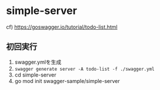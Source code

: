 # simple-server
cf) https://goswagger.io/tutorial/todo-list.html

## 初回実行
1. swagger.ymlを生成
2. `swagger generate server -A todo-list -f ./swagger.yml`
3. cd simple-server
4. go mod init swagger-sample/simple-server
